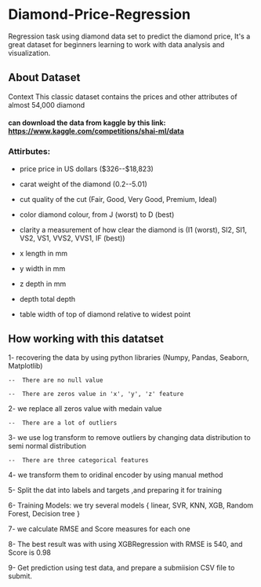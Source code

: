 # Diamond-Price-Regression 
Regression task using diamond data set to predict the diamond price, It's a great dataset for beginners learning to work with data analysis and visualization.

## About Dataset
Context
This classic dataset contains the prices and other attributes of almost 54,000 diamond
####  can  download the data from kaggle by this link: https://www.kaggle.com/competitions/shai-ml/data
### Attirbutes:

- price price in US dollars (\$326--\$18,823)

- carat weight of the diamond (0.2--5.01)

- cut quality of the cut (Fair, Good, Very Good, Premium, Ideal)

- color diamond colour, from J (worst) to D (best)

- clarity a measurement of how clear the diamond is (I1 (worst), SI2, SI1, VS2, VS1, VVS2, VVS1, IF (best))

- x length in mm 

- y width in mm 

- z depth in mm 

- depth total depth 

- table width of top of diamond relative to widest point 

## How working with this datatset 

1- recovering the data by using python libraries (Numpy, Pandas, Seaborn, Matplotlib)

    --  There are no null value

    --  There are zeros value in 'x', 'y', 'z' feature

2- we replace all zeros value with medain value

    --  There are a lot of outliers 

3- we use log transform to remove outliers by changing data distribution to semi normal distribution 

    --  There are three categorical features 

4- we transform them to oridinal encoder by using manual method 

5- Split the dat into labels and targets ,and preparing it for training 

6- Training Models: we try several models { linear, SVR, KNN, XGB, Random Forest, Decision tree }

7- we calculate RMSE and Score measures for each one

8- The best result was with using XGBRegression with RMSE is 540, and Score is 0.98  
 
9- Get prediction using test data, and prepare a submiision CSV file to submit.

